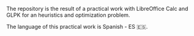 The repository is the result of a practical work with LibreOffice Calc and GLPK for an heuristics and optimization problem. 

The language of this practical work is Spanish - ES 🇪🇸.
